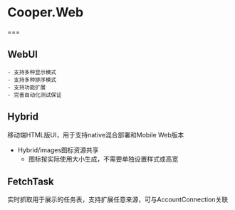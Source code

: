 ﻿# Cooper.Web


===

## WebUI
	- 支持多种显示模式
	- 支持多种排序模式
	- 支持功能扩展
	- 完善自动化测试保证

## Hybrid

移动端HTML版UI，用于支持native混合部署和Mobile Web版本

- Hybrid/images图标资源共享
	- 图标按实际使用大小生成，不需要单独设置样式或高宽

## FetchTask

实时抓取用于展示的任务表，支持扩展任意来源，可与AccountConnection关联
